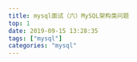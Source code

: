 ```yaml
---
title: mysql面试（六）MySQL架构类问题
top: 1
date: 2019-09-15 13:28:35
tags: ["mysql"]
categories: "mysql"
---
```

